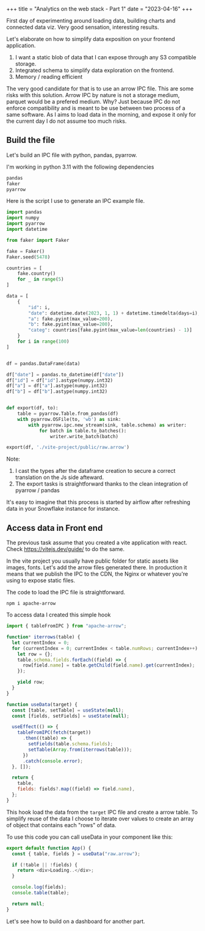 +++
title = "Analytics on the web stack - Part 1"
date = "2023-04-16"
+++

First day of experimenting around loading data, building charts and connected data viz.
Very good sensation, interesting results.

Let's elaborate on how to simplify data exposition on your frontend application.

1. I want a static blob of data that I can expose through any S3 compatible storage.
2. Integrated schema to simplify data exploration on the frontend.
3. Memory / reading efficient

The very good candidate for that is to use an arrow IPC file. This are some risks with this solution. Arrow IPC by nature is not a storage medium, parquet would be a prefered medium. Why? Just because IPC do not enforce compatibility and is meant to be use between two process of a same software.
As I aims to load data in the morning, and expose it only for the current day I do not assume too much risks.

## Build the file

Let's build an IPC file with python, pandas, pyarrow.

I'm working in python 3.11 with the following dependencies

```requirements.txt
pandas
faker
pyarrow
```

Here is the script I use to generate an IPC example file.

```python
import pandas
import numpy
import pyarrow
import datetime

from faker import Faker

fake = Faker()
Faker.seed(5478)

countries = [
    fake.country()
    for _ in range(5)
]

data = [
    {
        "id": i,
        "date": datetime.date(2023, 1, 1) + datetime.timedelta(days=i),
        "a": fake.pyint(max_value=200),
        "b": fake.pyint(max_value=200),
        "categ": countries[fake.pyint(max_value=len(countries) - 1)]
    }
    for i in range(100)
]


df = pandas.DataFrame(data)

df["date"] = pandas.to_datetime(df["date"])
df["id"] = df["id"].astype(numpy.int32)
df["a"] = df["a"].astype(numpy.int32)
df["b"] = df["b"].astype(numpy.int32)


def export(df, to):
    table = pyarrow.Table.from_pandas(df)
    with pyarrow.OSFile(to, 'wb') as sink:
        with pyarrow.ipc.new_stream(sink, table.schema) as writer:
            for batch in table.to_batches():
                writer.write_batch(batch)

export(df, './vite-project/public/raw.arrow')
```

Note:

1. I cast the types after the dataframe creation to secure a correct translation on the Js side afteward.
2. The export tasks is straightforward thanks to the clean integration of pyarrow / pandas

It's easy to imagine that this process is started by airflow after refreshing data in your Snowflake instance for instance.

## Access data in Front end

The previous task assume that you created a vite application with react.
Check https://vitejs.dev/guide/ to do the same.

In the vite project you usually have public folder for static assets like images, fonts. Let's add the arrow files generated there. In production it means that we publish the IPC to the CDN, the Nginx or whatever you're using to expose static files.

The code to load the IPC file is straightforward.

```shell
npm i apache-arrow
```

To access data I created this simple hook

```js
import { tableFromIPC } from "apache-arrow";

function* iterrows(table) {
  let currentIndex = 0;
  for (currentIndex = 0; currentIndex < table.numRows; currentIndex++) {
    let row = {};
    table.schema.fields.forEach((field) => {
      row[field.name] = table.getChild(field.name).get(currentIndex);
    });

    yield row;
  }
}

function useData(target) {
  const [table, setTable] = useState(null);
  const [fields, setFields] = useState(null);

  useEffect(() => {
    tableFromIPC(fetch(target))
      .then((table) => {
        setFields(table.schema.fields);
        setTable(Array.from(iterrows(table)));
      })
      .catch(console.error);
  }, []);

  return {
    table,
    fields: fields?.map((field) => field.name),
  };
}
```

This hook load the data from the `target` IPC file and create a arrow table.
To simplify reuse of the data I choose to iterate over values to create an array of object that contains each "rows" of data.

To use this code you can call useData in your component like this:

```js
export default function App() {
  const { table, fields } = useData("raw.arrow");

  if (!table || !fields) {
    return <div>Loading..</div>;
  }

  console.log(fields);
  console.table(table);

  return null;
}
```

Let's see how to build on a dashboard for another part.
